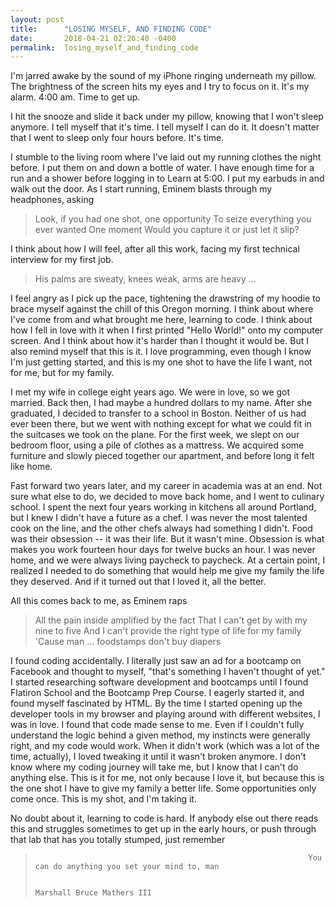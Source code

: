```yaml
---
layout: post
title:      "LOSING MYSELF, AND FINDING CODE"
date:       2018-04-21 02:26:40 -0400
permalink:  losing_myself_and_finding_code
---
```




I'm jarred awake by the sound of my iPhone ringing underneath my pillow. The brightness of the screen hits my eyes and I try to focus on it. It's my alarm. 4:00 am. Time to get up.

I hit the snooze and slide it back under my pillow, knowing that I won't sleep anymore. I tell myself that it's time. I tell myself I can do it. It doesn't matter that I went to sleep only four hours before. It's time.

I stumble to the living room where I've laid out my running clothes the night before. I put them on and down a bottle of water. I have enough time for a run and a shower before logging in to Learn at 5:00. I put my earbuds in and walk out the door. As I start running, Eminem blasts through my headphones, asking

> Look, if you had one shot, one opportunity
>To seize everything you ever wanted
> One moment
> Would you capture it or just let it slip?

I think about how I will feel, after all this work, facing my first technical interview for my first job.

> His palms are sweaty, knees weak, arms are heavy ...

I feel angry as I pick up the pace, tightening the drawstring of my hoodie to brace myself against the chill of this Oregon morning. I think about where I've come from and what brought me here, learning to code. I think about how I fell in love with it when I first printed "Hello World!" onto my computer screen. And I think about how it's harder than I thought it would be. But I also remind myself that this is it. I love programming, even though I know I'm just getting started, and this is my one shot to have the life I want, not for me, but for my family.

I met my wife in college eight years ago. We were in love, so we got married. Back then, I had maybe a hundred dollars to my name. After she graduated, I decided to transfer to a school in Boston. Neither of us had ever been there, but we went with nothing except for what we could fit in the suitcases we took on the plane. For the first week, we slept on our bedroom floor, using a pile of clothes as a mattress. We acquired some furniture and slowly pieced together our apartment, and before long it felt like home.

Fast forward two years later, and my career in academia was at an end. Not sure what else to do, we decided to move back home, and I went to culinary school. I spent the next four years working in kitchens all around Portland, but I knew I didn't have a future as a chef. I was never the most talented cook on the line, and the other chefs always had something I didn't. Food was their obsession -- it was their life. But it wasn't mine. Obsession is what makes you work fourteen hour days for twelve bucks an hour. I was never home, and we were always living paycheck to paycheck. At a certain point, I realized I needed to do something that would help me give my family the life they deserved. And if it turned out that I loved it, all the better.

All this comes back to me, as Eminem raps

> All the pain inside amplified by the fact
> That I can't get by with my nine to five
> And I can't provide the right type of life for my family
> 'Cause man ... foodstamps don't buy diapers

I found coding accidentally. I literally just saw an ad for a bootcamp on Facebook and thought to myself, "that's something I haven't thought of yet." I started researching software development and bootcamps until I found Flatiron School and the Bootcamp Prep Course. I eagerly started it, and found myself fascinated by HTML. By the time I started opening up the developer tools in my browser and playing around with different websites, I was in love. I found that code made sense to me. Even if I couldn't fully understand the logic behind a given method, my instincts were generally right, and my code would work. When it didn't work (which was a lot of the time, actually), I loved tweaking it until it wasn't broken anymore. I don't know where my coding journey will take me, but I know that I can't do anything else. This is it for me, not only because I love it, but because this is the one shot I have to give my family a better life. Some opportunities only come once. This is my shot, and I'm taking it.

No doubt about it, learning to code is hard. If anybody else out there reads this and struggles sometimes to get up in the early hours, or push through that lab that has you totally stumped, just remember

>                                                                  You can do anything you set your mind to, man
>                                         
>                                                                                     Marshall Bruce Mathers III
















